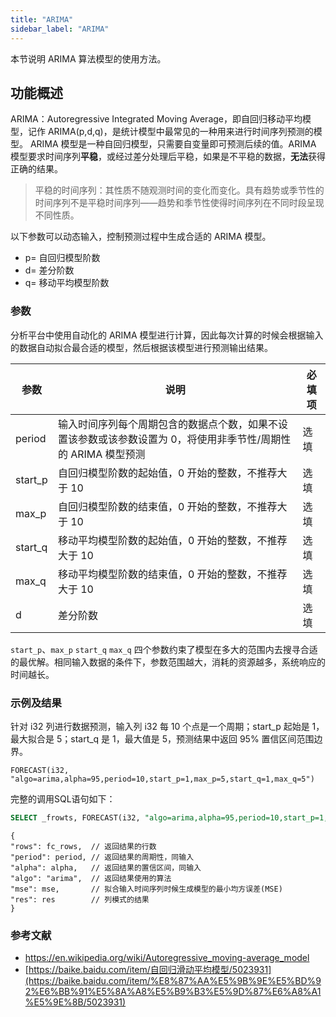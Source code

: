 ```yaml
---
title: "ARIMA"
sidebar_label: "ARIMA"
---
```


本节说明 ARIMA 算法模型的使用方法。

## 功能概述

ARIMA：Autoregressive Integrated Moving Average，即自回归移动平均模型，记作 ARIMA(p,d,q)，是统计模型中最常见的一种用来进行时间序列预测的模型。
ARIMA 模型是一种自回归模型，只需要自变量即可预测后续的值。ARIMA 模型要求时间序列**平稳**，或经过差分处理后平稳，如果是不平稳的数据，**无法**获得正确的结果。

> 平稳的时间序列：其性质不随观测时间的变化而变化。具有趋势或季节性的时间序列不是平稳时间序列——趋势和季节性使得时间序列在不同时段呈现不同性质。

以下参数可以动态输入，控制预测过程中生成合适的 ARIMA 模型。

- p= 自回归模型阶数
- d= 差分阶数
- q= 移动平均模型阶数

### 参数

分析平台中使用自动化的 ARIMA 模型进行计算，因此每次计算的时候会根据输入的数据自动拟合最合适的模型，然后根据该模型进行预测输出结果。

| 参数      | 说明                                                           | 必填项 |
| ------- | ------------------------------------------------------------ | --- |
| period  | 输入时间序列每个周期包含的数据点个数，如果不设置该参数或该参数设置为 0，将使用非季节性/周期性的 ARIMA 模型预测 | 选填  |
| start_p | 自回归模型阶数的起始值，0 开始的整数，不推荐大于 10                                 | 选填  |
| max_p   | 自回归模型阶数的结束值，0 开始的整数，不推荐大于 10                                 | 选填  |
| start_q | 移动平均模型阶数的起始值，0 开始的整数，不推荐大于 10                                | 选填  |
| max_q   | 移动平均模型阶数的结束值，0 开始的整数，不推荐大于 10                                | 选填  |
| d       | 差分阶数                                                         | 选填  |

`start_p`、`max_p` `start_q` `max_q` 四个参数约束了模型在多大的范围内去搜寻合适的最优解。相同输入数据的条件下，参数范围越大，消耗的资源越多，系统响应的时间越长。

### 示例及结果

针对 i32 列进行数据预测，输入列 i32 每 10 个点是一个周期；start_p 起始是 1，最大拟合是 5；start_q 是 1，最大值是 5，预测结果中返回 95% 置信区间范围边界。

```
FORECAST(i32, "algo=arima,alpha=95,period=10,start_p=1,max_p=5,start_q=1,max_q=5")
```

完整的调用SQL语句如下：

```SQL
SELECT _frowts, FORECAST(i32, "algo=arima,alpha=95,period=10,start_p=1,max_p=5,start_q=1,max_q=5") from foo
```

```json5
{
"rows": fc_rows,  // 返回结果的行数
"period": period, // 返回结果的周期性，同输入
"alpha": alpha,   // 返回结果的置信区间，同输入
"algo": "arima",  // 返回结果使用的算法
"mse": mse,       // 拟合输入时间序列时候生成模型的最小均方误差(MSE)
"res": res        // 列模式的结果
}
```

### 参考文献

- https://en.wikipedia.org/wiki/Autoregressive_moving-average_model
- [https://baike.baidu.com/item/自回归滑动平均模型/5023931](https://baike.baidu.com/item/%E8%87%AA%E5%9B%9E%E5%BD%92%E6%BB%91%E5%8A%A8%E5%B9%B3%E5%9D%87%E6%A8%A1%E5%9E%8B/5023931)
